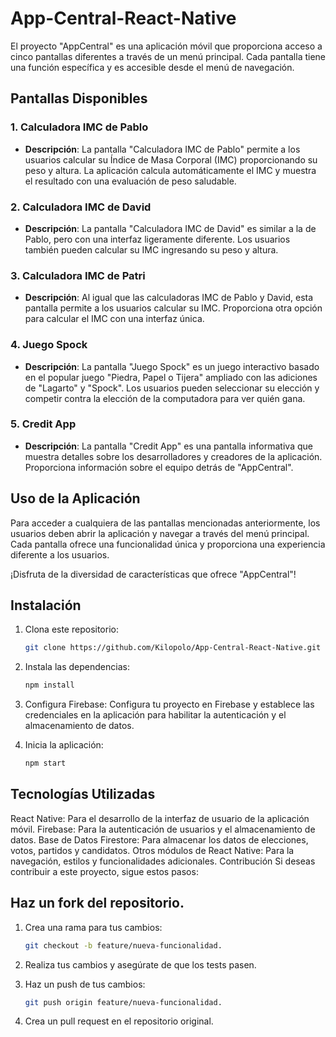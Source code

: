 # App-Central-React-Native

El proyecto "AppCentral" es una aplicación móvil que proporciona acceso a cinco pantallas diferentes a través de un menú principal. Cada pantalla tiene una función específica y es accesible desde el menú de navegación.

## Pantallas Disponibles

### 1. Calculadora IMC de Pablo

- **Descripción**: La pantalla "Calculadora IMC de Pablo" permite a los usuarios calcular su Índice de Masa Corporal (IMC) proporcionando su peso y altura. La aplicación calcula automáticamente el IMC y muestra el resultado con una evaluación de peso saludable.

### 2. Calculadora IMC de David

- **Descripción**: La pantalla "Calculadora IMC de David" es similar a la de Pablo, pero con una interfaz ligeramente diferente. Los usuarios también pueden calcular su IMC ingresando su peso y altura.

### 3. Calculadora IMC de Patri

- **Descripción**: Al igual que las calculadoras IMC de Pablo y David, esta pantalla permite a los usuarios calcular su IMC. Proporciona otra opción para calcular el IMC con una interfaz única.

### 4. Juego Spock

- **Descripción**: La pantalla "Juego Spock" es un juego interactivo basado en el popular juego "Piedra, Papel o Tijera" ampliado con las adiciones de "Lagarto" y "Spock". Los usuarios pueden seleccionar su elección y competir contra la elección de la computadora para ver quién gana.

### 5. Credit App

- **Descripción**: La pantalla "Credit App" es una pantalla informativa que muestra detalles sobre los desarrolladores y creadores de la aplicación. Proporciona información sobre el equipo detrás de "AppCentral".

## Uso de la Aplicación

Para acceder a cualquiera de las pantallas mencionadas anteriormente, los usuarios deben abrir la aplicación y navegar a través del menú principal. Cada pantalla ofrece una funcionalidad única y proporciona una experiencia diferente a los usuarios.

¡Disfruta de la diversidad de características que ofrece "AppCentral"!



## Instalación

1. Clona este repositorio:

   ```bash
   git clone https://github.com/Kilopolo/App-Central-React-Native.git


2. Instala las dependencias:
   ```bash
   npm install

3. Configura Firebase: Configura tu proyecto en Firebase y establece las credenciales en la aplicación para habilitar la autenticación y el almacenamiento de datos.

4. Inicia la aplicación:
   ```bash
   npm start

## Tecnologías Utilizadas
React Native: Para el desarrollo de la interfaz de usuario de la aplicación móvil.
Firebase: Para la autenticación de usuarios y el almacenamiento de datos.
Base de Datos Firestore: Para almacenar los datos de elecciones, votos, partidos y candidatos.
Otros módulos de React Native: Para la navegación, estilos y funcionalidades adicionales.
Contribución
Si deseas contribuir a este proyecto, sigue estos pasos:

## Haz un fork del repositorio.
1. Crea una rama para tus cambios: 

   ```bash
   git checkout -b feature/nueva-funcionalidad.

2. Realiza tus cambios y asegúrate de que los tests pasen.
3. Haz un push de tus cambios: 

   ```bash
   git push origin feature/nueva-funcionalidad.

4. Crea un pull request en el repositorio original.

